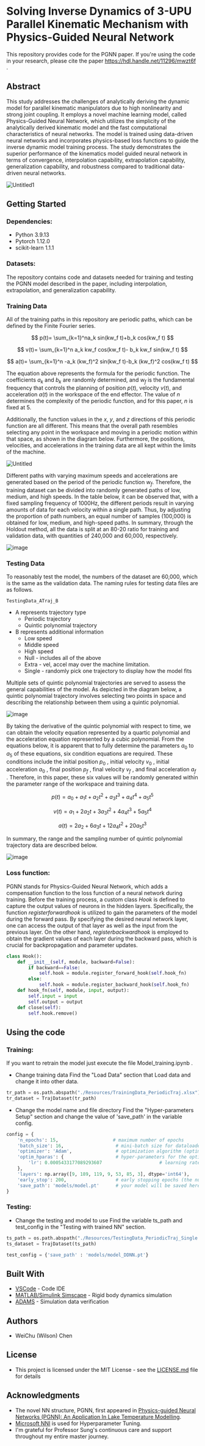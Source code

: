 # Solving Inverse Dynamics of 3-UPU Parallel Kinematic Mechanism with Physics-Guided Neural Network

This repository provides code for the PGNN paper. If you're using the code in your research, please cite the paper https://hdl.handle.net/11296/mwzt6f . 

## Abstract

This study addresses the challenges of analytically deriving the dynamic model for parallel kinematic manipulators due to high nonlinearity and strong joint coupling. It employs a novel machine learning model, called Physics-Guided Neural Network, which utilizes the simplicity of the analytically derived kinematic model and the fast computational characteristics of neural networks. The model is trained using data-driven neural networks and incorporates physics-based loss functions to guide the inverse dynamic model training process. The study demonstrates the superior performance of the kinematics model guided neural network in terms of convergence, interpolation capability, extrapolation capability, generalization capability, and robustness compared to traditional data-driven neural networks.

![Untitled1](https://github.com/PhoniExZoe/PGNN/assets/24270422/a1d2832b-b5ed-4ac1-b434-5594055da494)

## Getting Started

### Dependencies: 
* Python 3.9.13
* Pytorch 1.12.0
* scikit-learn 1.1.1

### Datasets:

The repository contains code and datasets needed for training and testing the PGNN model described in the paper, including interpolation, extrapolation, and generalization capability.

### Training Data 

All of the training paths in this repository are periodic paths, which can be defined by the Finite Fourier series. 

$$ 
p(t)= \sum_{k=1}^na_k sin⁡(kw_f t)+b_k cos⁡(kw_f t)
$$

$$ 
v(t)= \sum_{k=1}^n a_k kw_f cos⁡(kw_f t)- b_k kw_f sin⁡(kw_f t) 
$$

$$ 
a(t)= \sum_{k=1}^n -a_k (kw_f)^2  sin⁡(kw_f t)-b_k (kw_f)^2 cos⁡(kw_f t)
$$

The equation above represents the formula for the periodic function. The coefficients $a_k$ and $b_k$ are randomly determined, and $w_f$ is the fundamental frequency that controls the planning of position $p(t)$, velocity $v(t)$, and acceleration $a(t)$ in the workspace of the end effector. The value of $n$ determines the complexity of the periodic function, and for this paper, $n$ is fixed at 5.

Additionally, the function values in the $x$, $y$, and $z$ directions of this periodic function are all different. This means that the overall path resembles selecting any point in the workspace and moving in a periodic motion within that space, as shown in the diagram below. Furthermore, the positions, velocities, and accelerations in the training data are all kept within the limits of the machine.

![Untitled](https://github.com/PhoniExZoe/PGNN/assets/24270422/9a1515a1-8037-4c17-bb27-69f51e54379d)


Different paths with varying maximum speeds and accelerations are generated based on the period of the periodic function $w_f$. Therefore, the training dataset can be divided into randomly generated paths of low, medium, and high speeds. In the table below, it can be observed that, with a fixed sampling frequency of 1000Hz, the different periods result in varying amounts of data for each velocity within a single path. Thus, by adjusting the proportion of path numbers, an equal number of samples (100,000) is obtained for low, medium, and high-speed paths. In summary, through the Holdout method, all the data is split at an 80-20 ratio for training and validation data, with quantities of 240,000 and 60,000, respectively.

![image](https://github.com/PhoniExZoe/PGNN/assets/24270422/3545d01a-4c8c-4ae7-a875-be947160f595)


### Testing Data

To reasonably test the model, the numbers of the dataset are 60,000, which is the same as the validation data. The naming rules for testing data files are as follows.

```
TestingData_ATraj_B  
```
* A represents trajectory type
    * Periodic trajectory
    * Quintic polynomial trajectory
* B represents additional information
    * Low speed
    * Middle speed
    * High speed
    * Null - includes all of the above
    * Extra - vel, accel may over the machine limitation.
    * Single - randomly pick one trajectory to display how the model fits 


Multiple sets of quintic polynomial trajectories are served to assess the general capabilities of the model. As depicted in the diagram below, a quintic polynomial trajectory involves selecting two points in space and describing the relationship between them using a quintic polynomial.  

![image](https://github.com/PhoniExZoe/PGNN/assets/24270422/7938f986-26ce-49ce-9dd0-6720b52d3719)


By taking the derivative of the quintic polynomial with respect to time, we can obtain the velocity equation represented by a quartic polynomial and the acceleration equation represented by a cubic polynomial. From the equations below, it is apparent that to fully determine the parameters $a_0$ to $a_5$ of these equations, six condition equations are required. These conditions include the initial position $p_0$ , initial velocity $v_0$ , initial acceleration $a_0$ , final position $p_f$ , final velocity $v_f$ , and final acceleration $a_f$ . Therefore, in this paper, these six values will be randomly generated within the parameter range of the workspace and training data.

$$
p(t)=a_0+a_1 t+a_2 t^2+a_3 t^3+a_4 t^4+a_5 t^5
$$

$$
v(t)=a_1+2a_2 t+3a_3 t^2+4a_4 t^3+5a_5 t^4
$$

$$
a(t)=2a_2+6a_3 t+12a_4 t^2+20a_5 t^3
$$

In summary, the range and the sampling number of quintic polynomial trajectory data are described below.

![image](https://github.com/PhoniExZoe/PGNN/assets/24270422/b192a80a-294d-4520-9dad-bdacae5be2cf)


### Loss function:

PGNN stands for Physics-Guided Neural Network, which adds a compensation function to the loss function of a neural network during training. Before the training process, a custom class *Hook* is defined to capture the output values of neurons in the hidden layers. Specifically, the function *registerforwardhook* is utilized to gain the parameters of the model during the forward pass. By specifying the desired neural network layer, one can access the output of that layer as well as the input from the previous layer. On the other hand, *registerbackwardhook* is employed to obtain the gradient values of each layer during the backward pass, which is crucial for backpropagation and parameter updates.

```python
class Hook():
    def __init__(self, module, backward=False):
        if backward==False:
            self.hook = module.register_forward_hook(self.hook_fn)
        else:
            self.hook = module.register_backward_hook(self.hook_fn)
    def hook_fn(self, module, input, output):
        self.input = input
        self.output = output
    def close(self):
        self.hook.remove()
```


## Using the code

### Training:
If you want to retrain the model just execute the file Model_training.ipynb .  
* Change training data
Find the "Load Data" section that Load data and change it into other data. 
```python
tr_path = os.path.abspath("./Resources/TrainingData_PeriodicTraj.xlsx")
tr_dataset = TrajDataset(tr_path)
```
* Change the model name and file directory
Find the "Hyper-parameters Setup" section and change the value of 'save_path' in the variable config.
```python
config = {
    'n_epochs': 15,                    # maximum number of epochs
    'batch_size': 16,                   # mini-batch size for dataloader
    'optimizer': 'Adam',                # optimization algorithm (optimizer in torch.optim)
    'optim_hparas': {                   # hyper-parameters for the optimizer (depends on which optimizer you are using)
        'lr': 0.0005433177089293607                     # learning rate of Adam
    },
    'layers': np.array([9, 189, 119, 9, 53, 85, 3], dtype='int64'),    # layers of NN architecture
    'early_stop': 200,                  # early stopping epochs (the number epochs since your model's last improvement)
    'save_path': 'models/model.pt'      # your model will be saved here
}
```

### Testing:
* Change the testing and model to use
Find the variable ts_path and test_config in the "Testing with trained NN" section.
```python
ts_path = os.path.abspath("./Resources/TestingData_PeriodicTraj_Single.xlsx")
ts_dataset = TrajDataset(ts_path)

test_config = {'save_path' : 'models/model_DDNN.pt'}
```



## Built With

* [VSCode](https://code.visualstudio.com/) - Code IDE
* [MATLAB/Simulink Simscape](https://www.mathworks.com/products/simscape.html) - Rigid body dynamics simulation
* [ADAMS](https://hexagon.com/products/product-groups/computer-aided-engineering-software/adams) - Simulation data verification

## Authors

* WeiChu (Wilson) Chen

## License

* This project is licensed under the MIT License - see the [LICENSE.md](LICENSE.md) file for details

## Acknowledgments

* The novel NN structure, PGNN, first appeared in [Physics-guided Neural Networks (PGNN): An Application In Lake Temperature Modelling](https://arxiv.org/abs/1710.11431).
* [Microsoft NNI](https://nni.readthedocs.io/en/stable/) is used for Hyperparameter Tuning. 
* I'm grateful for Professor Sung's continuous care and support throughout my entire master journey.
